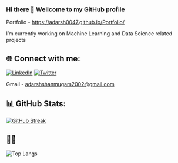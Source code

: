 ### Hi there 👋 Wellcome to my GitHub profile 

Portfolio - https://adarsh0047.github.io/Portfolio/

I’m currently working on Machine Learning and Data Science related projects

## 🌐 Connect with me:
[![LinkedIn](https://img.shields.io/badge/LinkedIn-%230077B5.svg?logo=linkedin&logoColor=white)](https://www.linkedin.com/in/adarsh047/) [![Twitter](https://img.shields.io/badge/Twitter-%231DA1F2.svg?logo=Twitter&logoColor=white)]([https://twitter.com/@kailas_sudheer](https://twitter.com/Adarsh81838891)) 

Gmail - adarshshanmugam2002@gmail.com

## 📊 GitHub Stats:


[![GitHub Streak](https://github-readme-streak-stats.herokuapp.com?user=Adarsh0047&theme=monokai&hide_border=true)](https://git.io/streak-stats)

## 🧑‍💻
![Top Langs](https://github-readme-stats.vercel.app/api/top-langs/?username=Adarsh0047&layout=compact)
